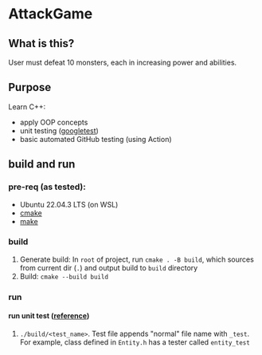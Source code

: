 # AttackGame

## What is this?
User must defeat 10 monsters, each in increasing power and abilities.

## Purpose
Learn C++:
- apply OOP concepts
- unit testing ([googletest](https://github.com/google/googletest/tree/main))
- basic automated GitHub testing (using Action)

## build and run
### pre-req (as tested):
  - Ubuntu 22.04.3 LTS (on WSL)
  - [cmake](https://cmake.org/)
  - [make](https://man7.org/linux/man-pages/man1/make.1.html)

### build
1. Generate build: In `root` of project, run `cmake . -B build`, which sources from current dir (`.`) and output build to `build` directory
2. Build: `cmake --build build`

### run
#### run unit test ([reference](http://google.github.io/googletest/quickstart-cmake.html#create-and-run-a-binary))
1. `./build/<test_name>`. Test file appends "normal" file name with `_test`. For example, class defined in `Entity.h` has a tester called `entity_test`